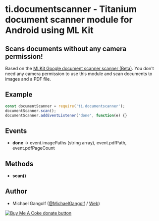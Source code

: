 # ti.documentscanner - Titanium document scanner module for Android using ML Kit

## Scans documents without any camera permission!

Based on the <a href="https://developers.google.com/ml-kit/vision/doc-scanner/">MLKit Google document scanner scanner (Beta)</a>. You don't need any camera permission to use this module and scan documents to images and a PDF file.

## Example

```js
const documentScanner = require('ti.documentscanner');
documentScanner.scan();
documentScanner.addEventListener("done", function(e) {}
```

## Events
* <b>done</b> -> event.imagePaths (string array), event.pdfPath, event.pdfPageCount

## Methods
* <b>scan()</b>

## Author

- Michael Gangolf ([@MichaelGangolf](https://twitter.com/MichaelGangolf) / [Web](http://migaweb.de))

<span class="badge-buymeacoffee"><a href="https://www.buymeacoffee.com/miga" title="donate"><img src="https://img.shields.io/badge/buy%20me%20a%20coke-donate-orange.svg" alt="Buy Me A Coke donate button" /></a></span>
